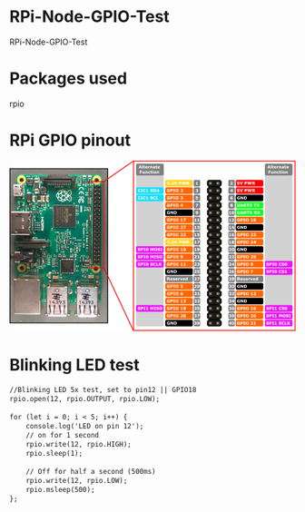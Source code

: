# RPi-Node-GPIO-Test
RPi-Node-GPIO-Test

# Packages used
rpio

# RPi GPIO pinout
![alt text](./rp2_pinout.png)

# Blinking LED test
```
//Blinking LED 5x test, set to pin12 || GPIO18
rpio.open(12, rpio.OUTPUT, rpio.LOW);

for (let i = 0; i < 5; i++) {
    console.log('LED on pin 12');
    // on for 1 second
    rpio.write(12, rpio.HIGH);
    rpio.sleep(1);

    // Off for half a second (500ms)
    rpio.write(12, rpio.LOW);
    rpio.msleep(500);
};
```